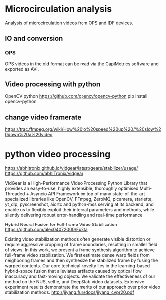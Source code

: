 # Microcirculation analysis
Analysis of microcirculation videos from OPS and IDF devices.

## IO and conversion
### OPS 
OPS videos in the old format can be read via the CapiMetrics software and exported as AVI.


## Video processing with python

OpenCV python
https://github.com/opencv/opencv-python
pip install opencv-python


## change video framerate

https://trac.ffmpeg.org/wiki/How%20to%20speed%20up%20/%20slow%20down%20a%20video




# python video processing
https://abhitronix.github.io/vidgear/latest/gears/stabilizer/usage/
https://github.com/abhiTronix/vidgear

VidGear is a High-Performance Video Processing Python Library that provides an easy-to-use, highly extensible, thoroughly optimised Multi-Threaded + Asyncio API Framework on top of many state-of-the-art specialized libraries like OpenCV, FFmpeg, ZeroMQ, picamera, starlette, yt_dlp, pyscreenshot, aiortc and python-mss serving at its backend, and enable us to flexibly exploit their internal parameters and methods, while silently delivering robust error-handling and real-time performance

Hybrid Neural Fusion for Full-frame Video Stabilization
https://github.com/alex04072000/FuSta

Existing video stabilization methods often generate visible distortion or require aggressive cropping of frame boundaries, resulting in smaller field of views. In this work, we present a frame synthesis algorithm to achieve full-frame video stabilization. We first estimate dense warp fields from neighboring frames and then synthesize the stabilized frame by fusing the warped contents. Our core technical novelty lies in the learning-based hybrid-space fusion that alleviates artifacts caused by optical flow inaccuracy and fast-moving objects. We validate the effectiveness of our method on the NUS, selfie, and DeepStab video datasets. Extensive experiment results demonstrate the merits of our approach over prior video stabilization methods.
http://jiyang.fun/docs/jiyang_cvpr20.pdf